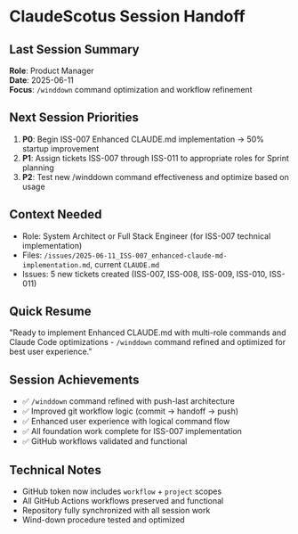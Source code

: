 # ClaudeScotus Session Handoff

## Last Session Summary
**Role**: Product Manager  
**Date**: 2025-06-11  
**Focus**: `/winddown` command optimization and workflow refinement

## Next Session Priorities
1. **P0**: Begin ISS-007 Enhanced CLAUDE.md implementation → 50% startup improvement
2. **P1**: Assign tickets ISS-007 through ISS-011 to appropriate roles for Sprint planning  
3. **P2**: Test new /winddown command effectiveness and optimize based on usage

## Context Needed
- Role: System Architect or Full Stack Engineer (for ISS-007 technical implementation)
- Files: `/issues/2025-06-11_ISS-007_enhanced-claude-md-implementation.md`, current `CLAUDE.md`
- Issues: 5 new tickets created (ISS-007, ISS-008, ISS-009, ISS-010, ISS-011)

## Quick Resume
"Ready to implement Enhanced CLAUDE.md with multi-role commands and Claude Code optimizations - `/winddown` command refined and optimized for best user experience."

## Session Achievements
- ✅ `/winddown` command refined with push-last architecture
- ✅ Improved git workflow logic (commit → handoff → push)
- ✅ Enhanced user experience with logical command flow
- ✅ All foundation work complete for ISS-007 implementation
- ✅ GitHub workflows validated and functional

## Technical Notes
- GitHub token now includes `workflow` + `project` scopes
- All GitHub Actions workflows preserved and functional
- Repository fully synchronized with all session work
- Wind-down procedure tested and optimized